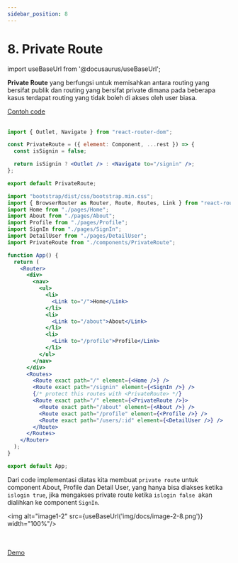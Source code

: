 ```yaml
---
sidebar_position: 8
---
```


# 8. Private Route

import useBaseUrl from '@docusaurus/useBaseUrl';

**Private Route** yang berfungsi untuk memisahkan antara routing yang bersifat publik dan routing yang bersifat private dimana pada beberapa kasus terdapat routing yang tidak boleh di akses oleh user biasa.

<a class="btn-example-code" href="https://github.com/demo-dumbways/ebook-code-results-stage-2/tree/8-frontend-react-js-advance/src">
Contoh code
</a>

<br />
<br />

```jsx title=pages/DetailUser.js
import { Outlet, Navigate } from "react-router-dom";

const PrivateRoute = ({ element: Component, ...rest }) => {
  const isSignin = false;

  return isSignin ? <Outlet /> : <Navigate to="/signin" />;
};

export default PrivateRoute;
```

```jsx title=App.js {}
import "bootstrap/dist/css/bootstrap.min.css";
import { BrowserRouter as Router, Route, Routes, Link } from "react-router-dom";
import Home from "./pages/Home";
import About from "./pages/About";
import Profile from "./pages/Profile";
import SignIn from "./pages/SignIn";
import DetailUser from "./pages/DetailUser";
import PrivateRoute from "./components/PrivateRoute";

function App() {
  return (
    <Router>
      <div>
        <nav>
          <ul>
            <li>
              <Link to="/">Home</Link>
            </li>
            <li>
              <Link to="/about">About</Link>
            </li>
            <li>
              <Link to="/profile">Profile</Link>
            </li>
          </ul>
        </nav>
      </div>
      <Routes>
        <Route exact path="/" element={<Home />} />
        <Route exact path="/signin" element={<SignIn />} />
        {/* protect this routes with <PrivateRoute> */}
        <Route exact path="/" element={<PrivateRoute />}>
          <Route exact path="/about" element={<About />} />
          <Route exact path="/profile" element={<Profile />} />
          <Route exact path="/users/:id" element={<DetailUser />} />
        </Route>
      </Routes>
    </Router>
  );
}

export default App;
```

Dari code implementasi diatas kita membuat `private route` untuk component About, Profile dan Detail User, yang hanya bisa diakses ketika `islogin true`, jika mengakses private route ketika `islogin false `akan dialihkan ke component `SignIn`.

<img alt="image1-2" src={useBaseUrl('img/docs/image-2-8.png')} width="100%"/>

<br />
<br />

<div>
<a class="btn-demo" href="https://ebook-code-results-stage-2-9597up16x-demo-dumbways.vercel.app/signin">
Demo
</a>
</div>
